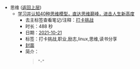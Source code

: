 - 思维 ([返回上层](../))
    - [学习并认知40种思维模型，直达思维巅峰，进击人生新高度](https://www.bilibili.com/video/BV1qR4y1J7Ku)
        - 去主标签查看笔记/注释：[打卡挑战](../markmap/打卡挑战.html)
        - 时长：488 秒
        - 日期：[2021-10-21](../markmap/202110.html)
        - 标签：打卡挑战,职业,励志,linux,思维,读书分享
        - [封面](http://i2.hdslb.com/bfs/archive/442b8fc6c12aec1b0d0f093ae83ed56046b83c50.jpg)
        - 简介：
            > "-"

